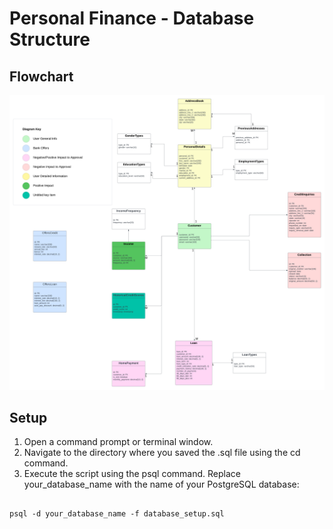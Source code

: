 # Personal Finance - Database Structure

## Flowchart
![Database Structure Flowchart](./flowchart/personal-finance.png)


## Setup
1. Open a command prompt or terminal window.
2. Navigate to the directory where you saved the .sql file using the cd command.
3. Execute the script using the psql command. Replace your_database_name with the name of your PostgreSQL database:

<pre>
<code id="code-block">
psql -d your_database_name -f database_setup.sql
</code>
</pre>
